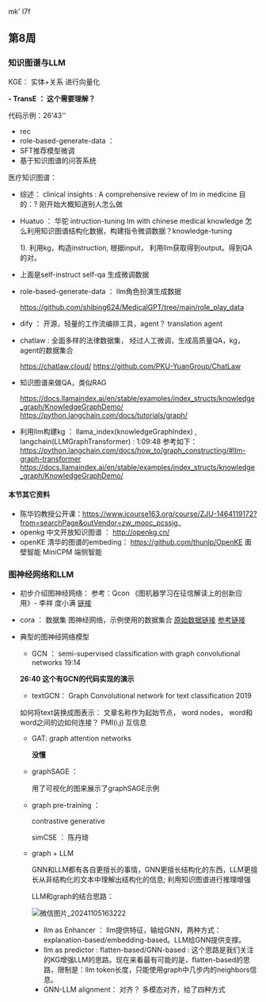 mk'
l7f
## 第8周


### 知识图谱与LLM

KGE： 实体+关系 进行向量化

**- TransE ：  这个需要理解？**



代码示例：26'43''

- rec
- role-based-generate-data ： 
- SFT推荐模型微调
- 基于知识图谱的问答系统


医疗知识图谱：

- 综述： clinical insights : A comprehensive review of lm in medicine    目的：?  刚开始大概知道别人怎么做

- Huatuo ： 华驼  intruction-tuning lm with chinese medical knowledge
  怎么利用知识图谱结构化数据，构建指令微调数据？knowledge-tuning
  
  1). 利用kg，构造instruction, 根据input， 利用llm获取得到output。得到QA的对。 

- 上面是self-instruct  self-qa 生成微调数据
  
- role-based-generate-data ： llm角色扮演生成数据

  https://github.com/shibing624/MedicalGPT/tree/main/role_play_data
  
- dify ： 开源，轻量的工作流编排工具，agent？ translation agent 
- chatlaw : 全面多样的法律数据集， 经过人工微调，生成高质量QA，kg，agent的数据集合

  https://chatlaw.cloud/
  https://github.com/PKU-YuanGroup/ChatLaw
  
- 知识图谱来做QA，类似RAG

  https://docs.llamaindex.ai/en/stable/examples/index_structs/knowledge_graph/KnowledgeGraphDemo/
  https://python.langchain.com/docs/tutorials/graph/
  
- 利用llm构建kg ： llama_index(knowledgeGraphIndex) , langchain(LLMGraphTransformer) : 1:09:48 参考如下：
  https://python.langchain.com/docs/how_to/graph_constructing/#llm-graph-transformer
  https://docs.llamaindex.ai/en/stable/examples/index_structs/knowledge_graph/KnowledgeGraphDemo/  
  



#### 本节其它资料
- 陈华钧教授公开课：https://www.icourse163.org/course/ZJU-1464119172?from=searchPage&outVendor=zw_mooc_pcssjg_
- openkg 中文开放知识图谱 ： http://openkg.cn/
- openKE 清华的图谱的embeding： https://github.com/thunlp/OpenKE   面壁智能 MiniCPM  端侧智能


### 图神经网络和LLM

- 初步介绍图神经网络： 参考：Qcon 《图机器学习在征信解读上的创新应用》- 李祥  度小满  [链接](https://www.infoq.cn/article/wsg1e5yyvockjzj1vcqu)
- cora ： 数据集  图神经网络，示例使用的数据集合
  [原始数据链接](https://www.cs.umd.edu/~sen/lbc-proj/LBC.html)
  [参考链接](https://www.cnblogs.com/Catherinezhilin/p/16288734.html)
  
- 典型的图神经网络模型

  - GCN ： semi-supervised classification with graph convolutional networks   19:14

  **26:40  这个有GCN的代码实现的演示**

  - textGCN：  Graph Convolutional network for text classification 2019

  如何将text装换成图表示： 文章名称作为起始节点， word nodes， word和word之间的边如何连接？ PMI(i,j)  互信息

  - GAT: graph attention networks

    **没懂**

  - graphSAGE ： 

    用了可视化的图来展示了graphSAGE示例

  - graph pre-training ：

    contrastive
    generative
 
    simCSE  ： 陈丹琦

  - graph + LLM

    GNN和LLM都有各自更擅长的事情，GNN更擅长结构化的东西，LLM更擅长从非结构化的文本中理解出结构化的信息;
    利用知识图谱进行推理增强
 
    LLM和graph的结合思路：

    ![微信图片_20241105163222](https://github.com/user-attachments/assets/a7b9cfa3-6a3f-459c-a1e8-939b923de488)
    
      - llm as Enhancer  ： llm提供特征，输给GNN，两种方式：explanation-based/embedding-based。LLM给GNN提供支撑。
      - llm as predictor :  flatten-based/GNN-based : 这个思路是我们关注的KG增强LLM的思路。现在来看最有可能的是，flatten-based的思路，限制是：llm token长度，只能使用graph中几步内的neighbors信息。
      - GNN-LLM alignment： 对齐？  多模态对齐，给了四种方式  
        








